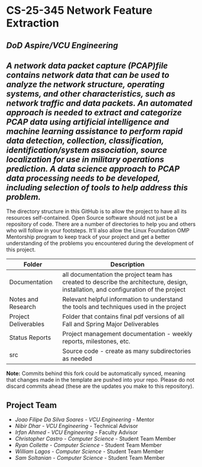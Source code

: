 # CS-25-345 Network Feature Extraction
## *DoD Aspire/VCU Engineering*
## *A network data packet capture (PCAP)file contains network data that can be used to analyze the network structure, operating systems, and other characteristics, such as network traffic and data packets. An automated approach is needed to extract and categorize PCAP data using artificial intelligence and machine learning assistance to perform rapid data detection, collection, classification, identification/system association, source localization for use in military operations prediction. A data science approach to PCAP data processing needs to be developed, including selection of tools to help address this problem.*
The directory structure in this GitHub is to allow the project to have all its resources self-contained.
Open Source software should not just be a repository of code.  There are a number of directories to help you and others who will 
follow in your footsteps.  It'll also allow the Linux Foundation OMP Mentorship program to keep track of your project and get
a better understanding of the problems you encountered during the development of this project. 

| Folder | Description |
|---|---|
| Documentation |  all documentation the project team has created to describe the architecture, design, installation, and configuration of the project |
| Notes and Research | Relevant helpful information to understand the tools and techniques used in the project |
| Project Deliverables | Folder that contains final pdf versions of all Fall and Spring Major Deliverables |
| Status Reports | Project management documentation - weekly reports, milestones, etc. |
| src | Source code - create as many subdirectories as needed |

**Note:** Commits behind this fork could be automatically synced, meaning that changes made in the template are pushed into your repo. Please do not discard commits ahead (these are the updates you make to this repository).

## Project Team
- *Joao Filipe Da Silva Soares*  - *VCU Engineering* - Mentor
- *Nibir Dhar* - *VCU Engineering* - Technical Advisor
- *Irfan Ahmed* - *VCU Engineering* - Faculty Advisor
- *Christopher Castro* - *Computer Science* - Student Team Member
- *Ryan Collette* - *Computer Science* - Student Team Member
- *William Lagos* - *Computer Science* - Student Team Member
- *Sam Soltanian* - *Computer Science* - Student Team Member
